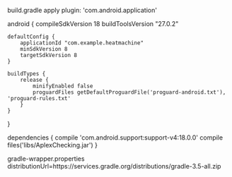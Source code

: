 build.gradle
apply plugin: 'com.android.application'

android {
    compileSdkVersion 18
    buildToolsVersion "27.0.2"

    defaultConfig {
        applicationId "com.example.heatmachine"
        minSdkVersion 8
        targetSdkVersion 8
    }

    buildTypes {
        release {
            minifyEnabled false
            proguardFiles getDefaultProguardFile('proguard-android.txt'), 'proguard-rules.txt'
        }
    }
}

dependencies {
    compile 'com.android.support:support-v4:18.0.0'
    compile files('libs/AplexChecking.jar')
}


gradle-wrapper.properties
distributionUrl=https\://services.gradle.org/distributions/gradle-3.5-all.zip

